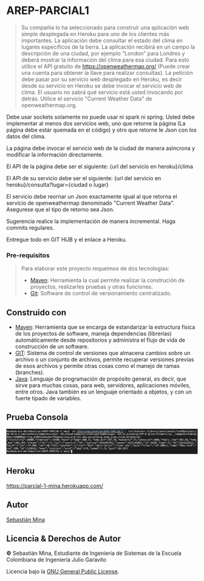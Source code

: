 # AREP-PARCIAL1

> Su compañía lo ha seleccionado para construir una aplicación web simple desplegada en Heroku para uno de los clientes más importantes.
La aplicación debe consultar el estado del clima en lugares específicos de la tierra.  La aplicación recibirá en un campo la descripción de una ciudad, por ejemplo “London” para Londres   y deberá mostrar la información del clima para esa ciudad. Para esto utilice el API gratuito de https://openweathermap.org/ (Puede crear una cuenta para obtener la llave para realizar consultas). La petición debe pasar por su servicio web desplegado en Heroku, es decir desde su servicio en Heroku se debe invocar el servicio web de clima. El usuario no sabrá qué servicio está usted invocando por detrás. Utilice el servicio "Current Weather Data" de openweathermap.org.

Debe usar sockets solamente no puede usar ni spark ni spring. Usted debe implementar al menos dos servicios web, uno que retorne la página (La página debe estár quemada en el código) y otro que retorne le Json con los datos del clima.

La página debe invocar el servicio web de la ciudad de manera asíncrona y modificar la información directamente.

El API de la página debe ser el siguiente:
{url del servicio en heroku}/clima

El API de su servicio debe ser el siguiente:
{url del servicio en heroku}/consulta?lugar={ciudad o lugar}

El servicio debe reornar un Json exactamente igual al que retorna el servicio de openweathermap denominado "Current Weather Data". Asegurese que el tipo de retorno sea Json.

Sugerencia realice la implementación de manera incremental. Haga commits regulares.

Entregue todo en GIT HUB y el enlace a Heroku.

### Pre-requisitos

> Para  elaborar este proyecto requeimos de dos tecnologias:
> * [Maven](https://es.wikipedia.org/wiki/Maven): Herramienta la cual permite realizar la construción de proyectos, realizarles pruebas y otras funciones.
> * [Git](https://es.wikipedia.org/wiki/Git): Software de control de versionamiento centralizado.

## Construido con

* [Maven](https://maven.apache.org/): Herramienta que se encarga de estandarizar la estructura física de los proyectos de software, maneja dependencias (librerías) automáticamente desde repositorios y administra el flujo de vida de construcción de un software.
* [GIT](https://git-scm.com/): Sistema de control de versiones que almacena cambios sobre un archivo o un conjunto de archivos, permite recuperar versiones previas de esos archivos y permite otras cosas como el manejo de ramas (branches).
* [Java](https://www.oracle.com/java/): Lenguaje de programación de propósito general, es decir, que sirve para muchas cosas, para web, servidores, aplicaciones móviles, entre otros. Java también es un lenguaje orientado a objetos, y con un fuerte tipado de variables.

## Prueba Consola

![](img/consola.png)

## Heroku
https://parcial-1-mina.herokuapp.com/

## Autor 

[Sebastián Mina](https://github.com/sebastianmina)

## Licencia & Derechos de Autor
**©** Sebastián Mina, Estudiante de Ingeniería de Sistemas de la Escuela Colombiana de Ingeniería Julio Garavito

Licencia bajo la [GNU General Public License](https://github.com/sebastianmina/AREP-TALLER-CLIENTES-Y-SERVICIOS/blob/main/LICENSE.txt).
